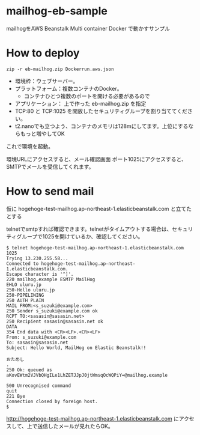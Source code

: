 # mailhog-eb-sample
mailhogをAWS Beanstalk Multi container Docker で動かすサンプル

# How to deploy

```
zip -r eb-mailhog.zip Dockerrun.aws.json
```

* 環境枠：ウェブサーバー。
* プラットフォーム：複数コンテナのDocker。
  * コンテナひとつ複数のポートを開ける必要があるので
* アプリケーション： 上で作った eb-mailhog.zip を指定
* TCP:80 と TCP:1025 を開放したセキュリティグループを割り当ててください。
* t2.nanoでも立つよう、コンテナのメモリは128mにしてます。上位にするならもっと増やしてOK

これで環境を起動。

環境URLにアクセスすると、メール確認画面
ポート1025にアクセスすると、SMTPでメールを受信してくれます。

# How to send mail

仮に hogehoge-test-mailhog.ap-northeast-1.elasticbeanstalk.com と立てたとする

telnetでsmtpすれば確認できます。telnetがタイムアウトする場合は、セキュリティグループで1025を開けているか、確認してください。

```
$ telnet hogehoge-test-mailhog.ap-northeast-1.elasticbeanstalk.com 1025
Trying 13.230.255.58...
Connected to hogehoge-test-mailhog.ap-northeast-1.elasticbeanstalk.com.
Escape character is '^]'.
220 mailhog.example ESMTP MailHog
EHLO uluru.jp
250-Hello uluru.jp
250-PIPELINING
250 AUTH PLAIN
MAIL FROM:<s_suzuki@example.com>
250 Sender s_suzuki@example.com ok
RCPT TO:<sasasin@sasasin.net>
250 Recipient sasasin@sasasin.net ok
DATA
354 End data with <CR><LF>.<CR><LF>
From: s_suzuki@example.com
To: sasasin@sasasin.net
Subject: Hello World, MailHog on Elastic Beanstalk!!

おためし
.
250 Ok: queued as aKovEWtm2VJVbQHgILe1LhZETJJpJ0jtWmsqOcWQPiY=@mailhog.example

500 Unrecognised command
quit
221 Bye
Connection closed by foreign host.
$
```

http://hogehoge-test-mailhog.ap-northeast-1.elasticbeanstalk.com にアクセスして、上で送信したメールが見れたらOK。
